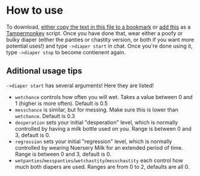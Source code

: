 # How to use
To download, [either copy the text in this file to a bookmark](https://arcticapril.github.io/BC-Diaper-Wetter/bcdw-loader-bookmark.js) or [add this](https://arcticapril.github.io/BC-Diaper-Wetter/bcdw-loader-tampermonkey.js) as a [Tampermonkey](https://www.tampermonkey.net/) script.
Once you have done that, wear either a poofy or bulky diaper (either the panties or chastity version, or both if you want more potential uses!) and type `->diaper start` in chat. Once you're done using it, type `->diaper stop` to become contienent again.

## Aditional usage tips
`->diaper start` has several arguments! Here they are listed!
- `wetchance` controls how often you will wet. Takes a value between 0 and 1 (higher is more often). Default is 0.5
- `messchance` is similar, but for messing. Make sure this is lower than `wetchance`. Default is 0.3
- `desperation` sets your initial "desperation" level, which is normally controlled by having a milk bottle used on you. Range is between 0 and 3, default is 0.
- `regression` sets your initial "regression" level, which is normally controlled by wearing Nuersery Milk for an extended period of time. Range is between 0 and 3, default is 0.
- `wetpanties`/`messpanties`/`wetchastity`/`messchastity` each control how much both diapers are used. Ranges are from 0 to 2, defaults are all 0.
